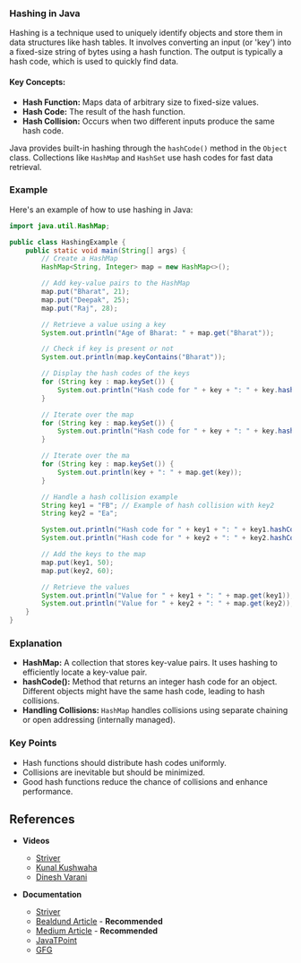 ### Hashing in Java

Hashing is a technique used to uniquely identify objects and store them in data structures like hash tables. It involves converting an input (or 'key') into a fixed-size string of bytes using a hash function. The output is typically a hash code, which is used to quickly find data.

#### Key Concepts:

- **Hash Function:** Maps data of arbitrary size to fixed-size values.
- **Hash Code:** The result of the hash function.
- **Hash Collision:** Occurs when two different inputs produce the same hash code.

Java provides built-in hashing through the `hashCode()` method in the `Object` class. Collections like `HashMap` and `HashSet` use hash codes for fast data retrieval.

### Example

Here's an example of how to use hashing in Java:

```java
import java.util.HashMap;

public class HashingExample {
    public static void main(String[] args) {
        // Create a HashMap
        HashMap<String, Integer> map = new HashMap<>();

        // Add key-value pairs to the HashMap
        map.put("Bharat", 21);
        map.put("Deepak", 25);
        map.put("Raj", 28);

        // Retrieve a value using a key
        System.out.println("Age of Bharat: " + map.get("Bharat"));

        // Check if key is present or not
        System.out.println(map.keyContains("Bharat"));

        // Display the hash codes of the keys
        for (String key : map.keySet()) {
            System.out.println("Hash code for " + key + ": " + key.hashCode());
        }

        // Iterate over the map
        for (String key : map.keySet()) {
            System.out.println("Hash code for " + key + ": " + key.hashCode());
        }

        // Iterate over the ma
        for (String key : map.keySet()) {
            System.out.println(key + ": " + map.get(key));
        }

        // Handle a hash collision example
        String key1 = "FB"; // Example of hash collision with key2
        String key2 = "Ea";

        System.out.println("Hash code for " + key1 + ": " + key1.hashCode());
        System.out.println("Hash code for " + key2 + ": " + key2.hashCode());

        // Add the keys to the map
        map.put(key1, 50);
        map.put(key2, 60);

        // Retrieve the values
        System.out.println("Value for " + key1 + ": " + map.get(key1));
        System.out.println("Value for " + key2 + ": " + map.get(key2));
    }
}
```

### Explanation

- **HashMap:** A collection that stores key-value pairs. It uses hashing to efficiently locate a key-value pair.
- **hashCode():** Method that returns an integer hash code for an object. Different objects might have the same hash code, leading to hash collisions.
- **Handling Collisions:** `HashMap` handles collisions using separate chaining or open addressing (internally managed).

### Key Points

- Hash functions should distribute hash codes uniformly.
- Collisions are inevitable but should be minimized.
- Good hash functions reduce the chance of collisions and enhance performance.


## References
- **Videos**
  - [Striver](https://www.youtube.com/watch?v=KEs5UyBJ39g)
  - [Kunal Kushwaha](https://www.youtube.com/watch?v=XLbvmMz8Fr8&t=3983s)
  - [Dinesh Varani](https://www.youtube.com/watch?v=44A_jk4_Rx8&list=PL6Zs6LgrJj3uyNihSkIq9QcNMylpR_9ba)
    
- **Documentation**
  - [Striver](https://takeuforward.org/hashing/hashing-maps-time-complexity-collisions-division-rule-of-hashing-strivers-a2z-dsa-course/)
  - [Bealdund Article](https://www.baeldung.com/sha-256-hashing-java) - **Recommended**
  - [Medium Article](https://medium.com/@alexthedev/hashing-in-java-f0436cd4284b) - **Recommended**
  - [JavaTPoint](https://www.javatpoint.com/hashing-algorithm-in-java)
  - [GFG](https://www.geeksforgeeks.org/hashing-in-java/)
